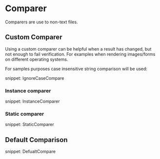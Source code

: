 # Comparer

Comparers are use to non-text files.


## Custom Comparer

Using a custom comparer can be helpful when a result has changed, but not enough to fail verification. For examples when rendering images/forms on different operating systems.

For samples purposes case insensitive string comparison will be used:

snippet: IgnoreCaseCompare


### Instance comparer

snippet: InstanceComparer


### Static comparer

snippet: StaticComparer


## Default Comparison

snippet: DefualtCompare